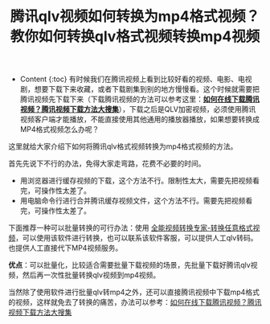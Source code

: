 ﻿---
layout:		post
category:	"soft"
title:		"腾讯qlv视频如何转换为mp4格式视频？教你如何转换qlv格式视频转换mp4视频"
tags:		[腾讯,视频,格式转换,qlv,mp4]
---
- Content
{:toc}
有时候我们在腾讯视频上看到比较好看的视频、电影、电视剧，想要下载下来收藏，或者下载剧集到别的地方慢慢看。这个时候就需要把腾讯视频先下载下来（下载腾讯视频的方法可以参考这里：**[如何在线下载腾讯视频？腾讯视频下载方法大搜集](./qlv-down.html)**），下载之后是QLV加密视频，必须使用腾讯视频客户端才能播放，不能直接使用其他通用的播放器播放，如果想要转换成MP4格式视频怎么办呢？



这里就给大家介绍下如何将腾讯qlv格式视频转换为mp4格式视频的方法。



首先先说下不行的办法，免得大家走弯路，花费不必要的时间。

- 用浏览器进行缓存视频的下载，这个方法不行。限制性太大，需要先把视频看完，可操作性太差了。
- 用电脑命令行进行合并腾讯缓存视频文件，这个方法不行。需要先把视频看完，可操作性太差了。



下面推荐一种可以批量转换的可行办法：使用 [全能视频转换专家-转换任意格式视频](http://www.xcxzq.com/)，可以使用该软件进行转换，也可以联系该软件客服，可以提供人工qlv转码。也提供人工直接代下MP4视频服务。

**优点**：可以批量化，比较适合需要批量下载视频的场景，先批量下载好腾讯qlv视频，然后再一次性批量转换qlv视频到mp4视频。



当然除了使用软件进行批量qlv转mp4之外，还可以直接腾讯视频中下载mp4格式的视频，这样就免去了转换的痛苦，办法可以参考：[如何在线下载腾讯视频？腾讯视频下载方法大搜集](./qlv-down.html)